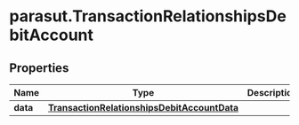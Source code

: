 # parasut.TransactionRelationshipsDebitAccount

## Properties
Name | Type | Description | Notes
------------ | ------------- | ------------- | -------------
**data** | [**TransactionRelationshipsDebitAccountData**](TransactionRelationshipsDebitAccountData.md) |  | [optional] 


